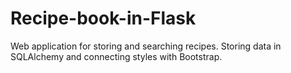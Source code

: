 # Recipe-book-in-Flask
Web application for storing and searching recipes. Storing data in SQLAlchemy and connecting styles with Bootstrap.
